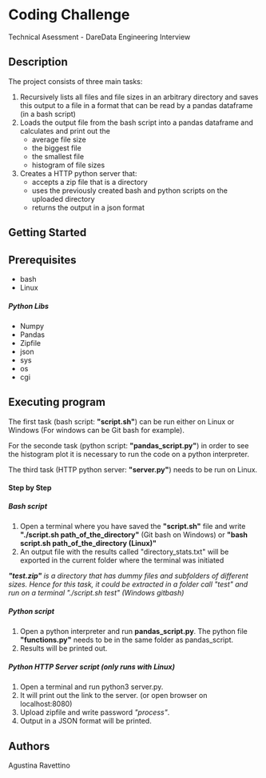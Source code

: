 # Coding Challenge

Technical Asessment - DareData Engineering Interview

## Description

The project consists of three main tasks:
 1. Recursively lists all files and file sizes in an arbitrary directory and saves this output to a file in a format that can be read by a pandas dataframe (in a bash script)
 2. Loads the output file from the bash script into a pandas dataframe and calculates and print out the
      * average file size
      * the biggest file
      * the smallest file
      * histogram of file sizes
 3. Creates a HTTP python server that:
      * accepts a zip file that is a directory
      * uses the previously created bash and python scripts on the uploaded directory
      * returns the output in a json format

## Getting Started

## Prerequisites
* bash
* Linux

##### Python Libs
* Numpy
* Pandas
* Zipfile
* json
* sys
* os
* cgi
 
## Executing program

The first task (bash script: **"script.sh"**) can be run either on Linux or Windows (For windows can be Git bash for example).

For the seconde task (python script: **"pandas_script.py"**) in order to see the histogram plot it is necessary to run the code on a python interpreter.

The third task (HTTP python server: **"server.py"**) needs to be run on Linux.

#### Step by Step
##### Bash script 
1. Open a terminal where you have saved the **"script.sh"** file and write **"./script.sh path_of_the_directory"** (Git bash on Windows) or **"bash script.sh path_of_the_directory (Linux)"**
2. An output file with the results called "directory_stats.txt" will be exported in the current folder where the terminal was initiated 

***"test.zip"** is a directory that has dummy files and subfolders of different sizes. Hence for this task, it could be extracted in a folder call "test" and run on a terminal  "./script.sh test" (Windows gitbash)*

##### Python script
1. Open a python interpreter and run **pandas_script.py**. The python file **"functions.py"** needs to be in the same folder as pandas_script.
2. Results will be printed out. 

##### Python HTTP Server script (only runs with Linux)
1. Open a terminal and run python3 server.py. 
2. It will print out the link to the server. (or open browser on localhost:8080)
3. Upload zipfile and write password *"process"*.
4. Output in a JSON format will be printed. 

## Authors

Agustina Ravettino 
